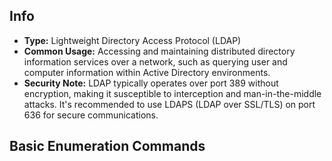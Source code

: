 ## Info

- **Type:** Lightweight Directory Access Protocol (LDAP)
- **Common Usage:** Accessing and maintaining distributed directory information services over a network, such as querying user and computer information within Active Directory environments.
- **Security Note:** LDAP typically operates over port 389 without encryption, making it susceptible to interception and man-in-the-middle attacks. It's recommended to use LDAPS (LDAP over SSL/TLS) on port 636 for secure communications.

## Basic Enumeration Commands